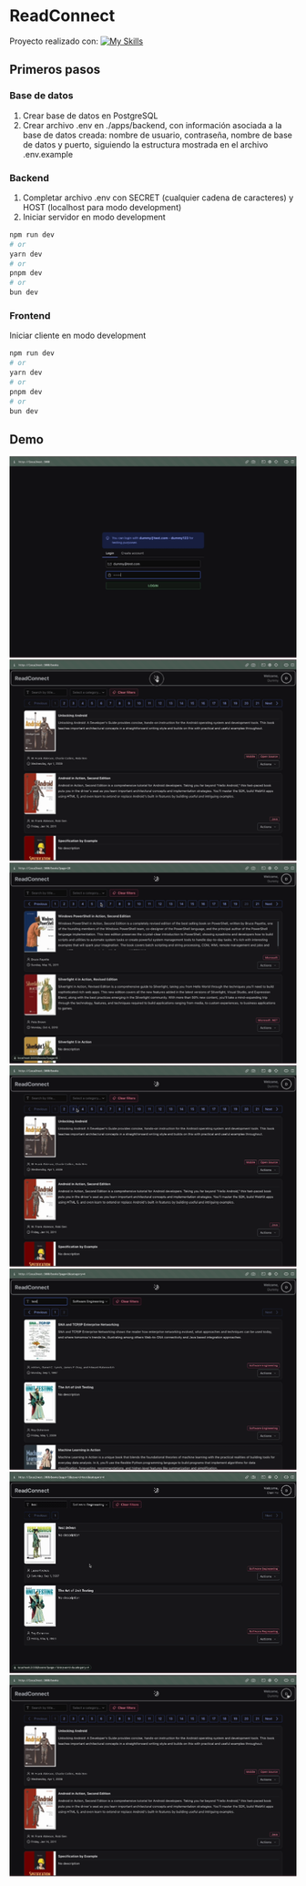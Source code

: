 # ReadConnect

Proyecto realizado con:
[![My Skills](https://skillicons.dev/icons?i=ts,nextjs,express,postgres,tailwind)](https://skillicons.dev)

## Primeros pasos

### Base de datos

1. Crear base de datos en PostgreSQL
2. Crear archivo .env en ./apps/backend, con información asociada a la base de datos creada: nombre de usuario, contraseña, nombre de base de datos y puerto, siguiendo la estructura mostrada en el archivo .env.example

### Backend

1. Completar archivo .env con SECRET (cualquier cadena de caracteres) y HOST (localhost para modo development)
2. Iniciar servidor en modo development

```bash
npm run dev
# or
yarn dev
# or
pnpm dev
# or
bun dev
```

### Frontend

Iniciar cliente en modo development

```bash
npm run dev
# or
yarn dev
# or
pnpm dev
# or
bun dev
```

## Demo

![Login GIF](img/login.gif)
![Theme GIF](img/theme.gif)
![Pagination GIF](img/pagination.gif)
![Filter GIF](img/filter.gif)
![Search GIF](img/search.gif)
![Details GIF](img/details.gif)
![Logout GIF](img/logout.gif)

